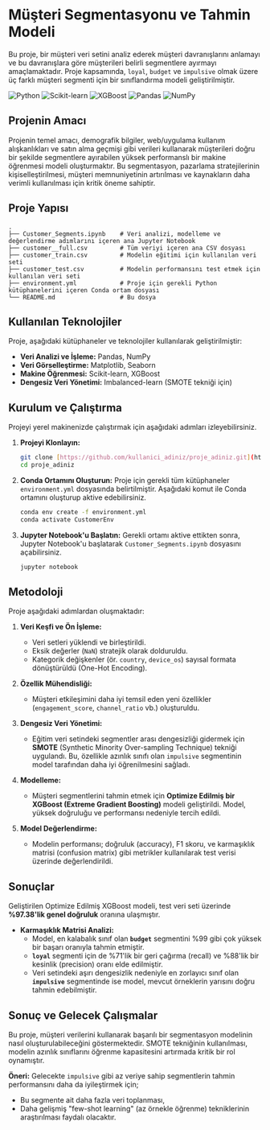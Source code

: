 # Müşteri Segmentasyonu ve Tahmin Modeli

Bu proje, bir müşteri veri setini analiz ederek müşteri davranışlarını anlamayı ve bu davranışlara göre müşterileri belirli segmentlere ayırmayı amaçlamaktadır. Proje kapsamında, `loyal`, `budget` ve `impulsive` olmak üzere üç farklı müşteri segmenti için bir sınıflandırma modeli geliştirilmiştir.

![Python](https://img.shields.io/badge/Python-3.9-3776AB.svg?style=flat&logo=python&logoColor=white)
![Scikit-learn](https://img.shields.io/badge/scikit--learn-%23F7931E.svg?style=flat&logo=scikit-learn&logoColor=white)
![XGBoost](https://img.shields.io/badge/XGBoost-006699.svg?style=flat&logo=xgboost&logoColor=white)
![Pandas](https://img.shields.io/badge/pandas-%23150458.svg?style=flat&logo=pandas&logoColor=white)
![NumPy](https://img.shields.io/badge/numpy-%23013243.svg?style=flat&logo=numpy&logoColor=white)

##  Projenin Amacı

Projenin temel amacı, demografik bilgiler, web/uygulama kullanım alışkanlıkları ve satın alma geçmişi gibi verileri kullanarak müşterileri doğru bir şekilde segmentlere ayırabilen yüksek performanslı bir makine öğrenmesi modeli oluşturmaktır. Bu segmentasyon, pazarlama stratejilerinin kişiselleştirilmesi, müşteri memnuniyetinin artırılması ve kaynakların daha verimli kullanılması için kritik öneme sahiptir.

## Proje Yapısı

```
.
├── Customer_Segments.ipynb    # Veri analizi, modelleme ve değerlendirme adımlarını içeren ana Jupyter Notebook
├── customer__full.csv         # Tüm veriyi içeren ana CSV dosyası
├── customer_train.csv         # Modelin eğitimi için kullanılan veri seti
├── customer_test.csv          # Modelin performansını test etmek için kullanılan veri seti
├── environment.yml            # Proje için gerekli Python kütüphanelerini içeren Conda ortam dosyası
└── README.md                  # Bu dosya
```

## Kullanılan Teknolojiler

Proje, aşağıdaki kütüphaneler ve teknolojiler kullanılarak geliştirilmiştir:

- **Veri Analizi ve İşleme:** Pandas, NumPy
- **Veri Görselleştirme:** Matplotlib, Seaborn
- **Makine Öğrenmesi:** Scikit-learn, XGBoost
- **Dengesiz Veri Yönetimi:** Imbalanced-learn (SMOTE tekniği için)

##  Kurulum ve Çalıştırma

Projeyi yerel makinenizde çalıştırmak için aşağıdaki adımları izleyebilirsiniz.

1.  **Projeyi Klonlayın:**
    ```bash
    git clone [https://github.com/kullanici_adiniz/proje_adiniz.git](https://github.com/kullanici_adiniz/proje_adiniz.git)
    cd proje_adiniz
    ```

2.  **Conda Ortamını Oluşturun:**
    Proje için gerekli tüm kütüphaneler `environment.yml` dosyasında belirtilmiştir. Aşağıdaki komut ile Conda ortamını oluşturup aktive edebilirsiniz.
    ```bash
    conda env create -f environment.yml
    conda activate CustomerEnv
    ```

3.  **Jupyter Notebook'u Başlatın:**
    Gerekli ortamı aktive ettikten sonra, Jupyter Notebook'u başlatarak `Customer_Segments.ipynb` dosyasını açabilirsiniz.
    ```bash
    jupyter notebook
    ```

## Metodoloji

Proje aşağıdaki adımlardan oluşmaktadır:

1.  **Veri Keşfi ve Ön İşleme:**
    - Veri setleri yüklendi ve birleştirildi.
    - Eksik değerler (`NaN`) stratejik olarak dolduruldu.
    - Kategorik değişkenler (ör. `country`, `device_os`) sayısal formata dönüştürüldü (One-Hot Encoding).

2.  **Özellik Mühendisliği:**
    - Müşteri etkileşimini daha iyi temsil eden yeni özellikler (`engagement_score`, `channel_ratio` vb.) oluşturuldu.

3.  **Dengesiz Veri Yönetimi:**
    - Eğitim veri setindeki segmentler arası dengesizliği gidermek için **SMOTE** (Synthetic Minority Over-sampling Technique) tekniği uygulandı. Bu, özellikle azınlık sınıfı olan `impulsive` segmentinin model tarafından daha iyi öğrenilmesini sağladı.

4.  **Modelleme:**
    - Müşteri segmentlerini tahmin etmek için **Optimize Edilmiş bir XGBoost (Extreme Gradient Boosting)** modeli geliştirildi. Model, yüksek doğruluğu ve performansı nedeniyle tercih edildi.

5.  **Model Değerlendirme:**
    - Modelin performansı; doğruluk (accuracy), F1 skoru, ve karmaşıklık matrisi (confusion matrix) gibi metrikler kullanılarak test verisi üzerinde değerlendirildi.

## Sonuçlar

Geliştirilen Optimize Edilmiş XGBoost modeli, test veri seti üzerinde **%97.38'lik genel doğruluk** oranına ulaşmıştır.

- **Karmaşıklık Matrisi Analizi:**
  - Model, en kalabalık sınıf olan **`budget`** segmentini %99 gibi çok yüksek bir başarı oranıyla tahmin etmiştir.
  - **`loyal`** segmenti için de %71'lik bir geri çağırma (recall) ve %88'lik bir kesinlik (precision) oranı elde edilmiştir.
  - Veri setindeki aşırı dengesizlik nedeniyle en zorlayıcı sınıf olan **`impulsive`** segmentinde ise model, mevcut örneklerin yarısını doğru tahmin edebilmiştir.

## Sonuç ve Gelecek Çalışmalar

Bu proje, müşteri verilerini kullanarak başarılı bir segmentasyon modelinin nasıl oluşturulabileceğini göstermektedir. SMOTE tekniğinin kullanılması, modelin azınlık sınıflarını öğrenme kapasitesini artırmada kritik bir rol oynamıştır.

**Öneri:** Gelecekte `impulsive` gibi az veriye sahip segmentlerin tahmin performansını daha da iyileştirmek için;
- Bu segmente ait daha fazla veri toplanması,
- Daha gelişmiş "few-shot learning" (az örnekle öğrenme) tekniklerinin araştırılması faydalı olacaktır.
